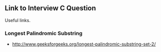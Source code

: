 ## Link to Interview C Question ##

Useful links.


### Longest Palindromic Substring ###

  * http://www.geeksforgeeks.org/longest-palindromic-substring-set-2/